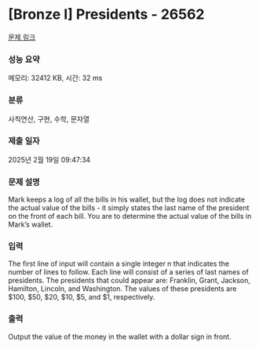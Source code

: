 # [Bronze I] Presidents - 26562 

[문제 링크](https://www.acmicpc.net/problem/26562) 

### 성능 요약

메모리: 32412 KB, 시간: 32 ms

### 분류

사칙연산, 구현, 수학, 문자열

### 제출 일자

2025년 2월 19일 09:47:34

### 문제 설명

<p>Mark keeps a log of all the bills in his wallet, but the log does not indicate the actual value of the bills - it simply states the last name of the president on the front of each bill. You are to determine the actual value of the bills in Mark’s wallet.</p>

### 입력 

 <p>The first line of input will contain a single integer n that indicates the number of lines to follow. Each line will consist of a series of last names of presidents. The presidents that could appear are: Franklin, Grant, Jackson, Hamilton, Lincoln, and Washington. The values of these presidents are <span>$</span>100, <span>$</span>50, <span>$</span>20, <span>$</span>10, <span>$</span>5, and <span>$</span>1, respectively.</p>

### 출력 

 <p>Output the value of the money in the wallet with a dollar sign in front.</p>

